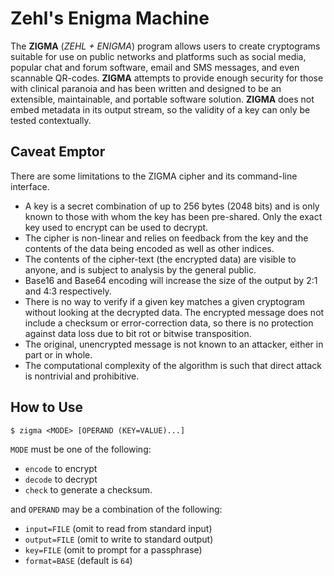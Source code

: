 # Zehl's Enigma Machine
The **ZIGMA** (*ZEHL + ENIGMA*) program allows users to create cryptograms suitable for use on public 
networks and platforms such as social media, popular chat and forum software, email and SMS messages, 
and even scannable QR-codes. **ZIGMA** attempts to provide enough security for those with clinical
paranoia and has been written and designed to be an extensible, maintainable, and portable software
solution. **ZIGMA** does not embed metadata in its output stream, so the validity of a key can only
be tested contextually.

## Caveat Emptor
There are some limitations to the ZIGMA cipher and its command-line interface.
 * A key is a secret combination of up to 256 bytes (2048 bits) and is only known to those with whom
   the key has been pre-shared. Only the exact key used to encrypt can be used to decrypt.
 * The cipher is non-linear and relies on feedback from the key and the contents of the data being
   encoded as well as other indices. 
 * The contents of the cipher-text (the encrypted data) are visible to anyone, and is subject to
   analysis by the general public.
 * Base16 and Base64 encoding will increase the size of the output by 2:1 and 4:3 respectively.
 * There is no way to verify if a given key matches a given cryptogram without looking at the
   decrypted data. The encrypted message does not include a checksum or error-correction data, so
   there is no protection against data loss due to bit rot or bitwise transposition.
 * The original, unencrypted message is not known to an attacker, either in part or in whole.
 * The computational complexity of the algorithm is such that direct attack is nontrivial and
   prohibitive.

## How to Use
~~~
$ zigma <MODE> [OPERAND (KEY=VALUE)...]
~~~
`MODE` must be one of the following:
 * `encode` to encrypt
 * `decode` to decrypt
 * `check` to generate a checksum.

and `OPERAND` may be a combination of the following:
 * `input=FILE` (omit to read from standard input)
 * `output=FILE` (omit to write to standard output)
 * `key=FILE` (omit to prompt for a passphrase)
 * `format=BASE` (default is `64`)